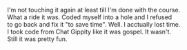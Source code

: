 I'm not touching it again at least till I'm done with the course.  
What a ride it was. Coded myself into a hole and I refused  
to go back and fix it "to save time". Well. I acctually lost time.  
I took code from Chat Gippity like it was gospel. It wasn't.  
Still it was pretty fun.  
